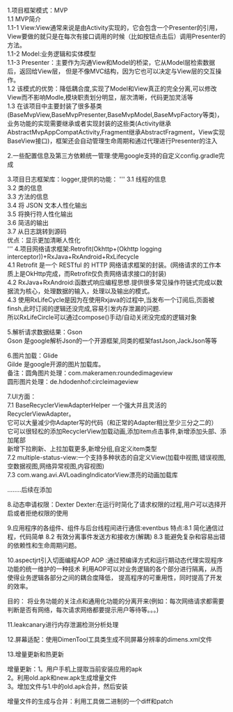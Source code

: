1.项目框架模式：MVP  
    1.1 MVP简介  
         1.1-1 View:View通常来说是由Activity实现的，它会包含一个Presenter的引用，
                    View要做的就只是在每次有接口调用的时候（比如按钮点击后）调用Presenter的方法。   
         1.1-2 Model:业务逻辑和实体模型  
         1.1-3 Presenter：主要作为沟通View和Model的桥梁，它从Model层检索数据后，返回给View层，
                          但是不像MVC结构，因为它也可以决定与View层的交互操作。  
    1.2 该模式的优势：降低耦合度,实现了Model和View真正的完全分离,可以修改View而不影响Modle,模块职责划分明显，层次清晰，代码更加灵活等  
    1.3 在该项目中主要封装了很多基类(BaseMvpView,BaseMvpPresenter,BaseMvpModel,BaseMvpFactory等类)，
        业务功能的实现需要继承或者实现封装的这些类(Activity继承AbstractMvpAppCompatActivity,Fragment继承AbstractFragment，View实现BaseView接口)，框架还会自动管理生命周期和通过代理进行Presenter的注入   
  
2.一些配置信息及第三方依赖统一管理:使用google支持的自定义config.gradle完成   
  
3.项目日志框架库：logger,提供的功能：
 '''
        3.1 线程的信息  
        3.2 类的信息  
        3.3 方法的信息  
        3.4 将 JSON 文本人性化输出  
        3.5 将换行符人性化输出  
        3.6 简洁的输出  
        3.7 从日志跳转到源码  
   优点：显示更加清晰人性化  
  '''
4.项目网络请求框架:Retrofit(Okhttp+(Okhttp logging interceptor))+RxJava+RxAndroid+RxLifecycle  
     4.1 Retrofit 是一个 RESTful 的 HTTP 网络请求框架的封装。(网络请求的工作本质上是OkHttp完成，而Retrofit仅负责网络请求接口的封装)  
     4.2 RxJava+RxAndroid:函数式响应编程思想.提供很多常见操作符链式完成以数据流为核心，处理数据的输入，处理以及输出的模式。  
     4.3 使用RxLifeCycle是因为在使用Rxjava的过程中,当发布一个订阅后,页面被finsh,此时订阅的逻辑还没完成,容易引发内存泄漏的问题.  
         所以RxLifeCircle可以通过compose()手动/自动关闭没完成的逻辑对象  
  
5.解析请求数据结果：Gson  
     Gson 是google解析Json的一个开源框架,同类的框架fastJson,JackJson等等  
  
6.图片加载：Glide  
     Gilde 是google开源的图片加载库。  
  备注：圆角图片处理：com.makeramen:roundedimageview  
       圆形图片处理：de.hdodenhof:circleimageview  
  
7.UI方面：  
    7.1 BaseRecyclerViewAdapterHelper 一个强大并且灵活的RecyclerViewAdapter。  
         它可以大量减少你Adapter写的代码（和正常的Adapter相比至少三分之二的）  
         它可以很轻松的添加RecyclerView加载动画,添加item点击事件,新增添加头部、添加尾部  
         新增下拉刷新、上拉加载更多,新增分组,自定义item类型  
    7.2 multiple-status-view:一个支持多种状态的自定义View(加载中视图,错误视图,空数据视图,网络异常视图,内容视图)  
    7.3 com.wang.avi.AVLoadingIndicatorView漂亮的动画加载库  
  
 ........后续在添加  
  
8.动态申请权限：Dexter
      Dexter:在运行时简化了请求权限的过程,用户可以选择开启或者拒绝权限的使用

9.应用程序的各组件、组件与后台线程间进行通信:eventbus
   特点:8.1 简化通信过程，代码简单
       8.2 有效分离事件发送方和接收方(解耦)
       8.3 能避免复杂和容易出错的依赖性和生命周期问题。

10.aspectjrt引入切面编程AOP
     AOP :通过预编译方式和运行期动态代理实现程序功能的统一维护的一种技术
          利用AOP可以对业务逻辑的各个部分进行隔离，从而使得业务逻辑各部分之间的耦合度降低，
          提高程序的可重用性，同时提高了开发的效率。  
  
  目的： 将业务功能的关注点和通用化功能的分离开来(例如：每次网络请求都需要判断是否有网络，每次请求网络都要提示用户等待等。。。)  
    
11.leakcanary进行内存泄漏检测分析处理  
  
12.屏幕适配：使用DimenTool工具类生成不同屏幕分辨率的dimens.xml文件  

  
13.增量更新和热更新  
  
   增量更新：1。用户手机上提取当前安装应用的apk  
           2。利用old.apk和new.apk生成增量文件  
           3。增加文件与1.中的old.apk合并，然后安装  
  
   增量文件的生成与合并：利用工具做二进制的一个diff和patch  
